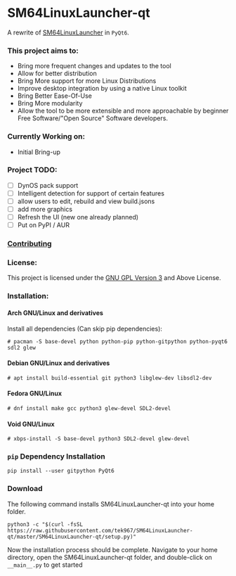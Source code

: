 # SM64LinuxLauncher-qt

A rewrite of [SM64LinuxLauncher](https://github.com/Bloxxel64/SM64LinuxLauncher) in `PyQt6`.

### **This project aims to:**
* Bring more frequent changes and updates to the tool
* Allow for better distribution
* Bring More support for more Linux Distributions
* Improve desktop integration by using a native Linux toolkit
* Bring Better Ease-Of-Use
* Bring More modularity
* Allow the tool to be more extensible and more approachable by beginner Free Software/"Open Source" Software developers.

### **Currently Working on**:
* Initial Bring-up

### **Project TODO**:
- [ ] DynOS pack support
- [ ] Intelligent detection for support of certain features
- [ ] allow users to edit, rebuild and view build.jsons
- [ ] add more graphics
- [ ] Refresh the UI (new one already planned)
- [ ] Put on PyPI / AUR

### [Contributing](CONTRIBUTING.md)

### **License**:
This project is licensed under the [GNU GPL Version 3](https://www.gnu.org/licenses/gpl-3.0.html) and Above License.

### **Installation**:
#### **Arch GNU/Linux and derivatives**
Install all dependencies (Can skip pip dependencies):

`# pacman -S base-devel python python-pip python-gitpython python-pyqt6 sdl2 glew`

#### **Debian GNU/Linux and derivatives**
`# apt install build-essential git python3 libglew-dev libsdl2-dev`


#### **Fedora GNU/Linux**
`# dnf install make gcc python3 glew-devel SDL2-devel`

#### **Void GNU/Linux**
`# xbps-install -S base-devel python3 SDL2-devel glew-devel`

### `pip` Dependency Installation

`pip install --user gitpython PyQt6`

### Download

The following command installs SM64LinuxLauncher-qt into your home folder.

`python3 -c "$(curl -fsSL https://raw.githubusercontent.com/tek967/SM64LinuxLauncher-qt/master/SM64LinuxLauncher-qt/setup.py)"`

Now the installation process should be complete. Navigate to your home directory, open the SM64LinuxLauncher-qt folder, and double-click on `__main__.py` to get started